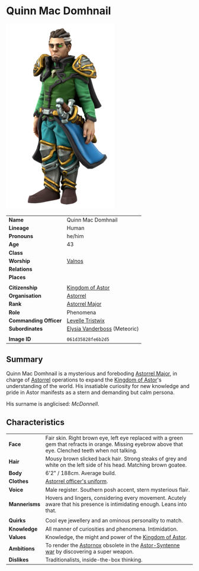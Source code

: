 # Quinn Mac Domhnail

<img src="https://raw.githubusercontent.com/jesskelsall/astarus-images/main/characters/portraits/061d35828fe6b2d5.png" height="500" />

|||
| --- | --- |
| **Name** | Quinn Mac Domhnail | character.3
| **Lineage** | Human |
| **Pronouns** | he/him |
| **Age** | 43 |
| **Class** | |
| **Worship** | [Valnos](../gods/deities/valnos.md) |
| **Relations** | |
| **Places** | |
|||
| **Citizenship** | [Kingdom of Astor](../civilisations/kingdom-of-astor/kingdom-of-astor.md) |
| **Organisation** | [Astorrel](../organisations/government/astorrel/astorrel.md) |
| **Rank** | [Astorrel Major](../organisations/government/astorrel/ranks/astorrel-major.md) |
| **Role** | Phenomena |
| **Commanding Officer** | [Levelle Tristwix](levelle-tristwix.md) |
| **Subordinates** | [Elysia Vanderboss](elysia-vanderboss.md) (Meteoric) |
|||
| **Image ID** | `061d35828fe6b2d5` |

## Summary

Quinn Mac Domhnail is a mysterious and foreboding [Astorrel Major](../organisations/government/astorrel/ranks/astorrel-major.md), in charge of [Astorrel](../organisations/government/astorrel/astorrel.md) operations to expand the [Kingdom of Astor](../civilisations/kingdom-of-astor/kingdom-of-astor.md)'s understanding of the world. His insatiable curiosity for new knowledge and pride in Astor manifests as a stern and demanding but calm persona.

His surname is anglicised: *McDonnell*.

## Characteristics

| | |
| --- | --- |
| **Face** | Fair skin. Right brown eye, left eye replaced with a green gem that refracts in orange. Missing eyebrow above that eye. Clenched teeth when not talking. | characteristics.2
| **Hair** | Mousy brown slicked back hair. Strong steaks of grey and white on the left side of his head. Matching brown goatee. |
| **Body** | 6'2" / 188cm. Average build. |
| **Clothes** | [Astorrel officer's uniform](../organisations/government/astorrel/uniforms/astorrel-officers-uniform.md). |
| **Voice** | Male register. Southern posh accent, stern mysterious flair. |
| **Mannerisms** | Hovers and lingers, considering every movement. Acutely aware that his presence is intimidating enough. Leans into that. |
| | |
| **Quirks** | Cool eye jewellery and an ominous personality to match. |
| **Knowledge** | All manner of curiosities and phenomena. Intimidation. |
| **Values** | Knowledge, the might and power of the [Kingdom of Astor](../civilisations/kingdom-of-astor/kingdom-of-astor.md). |
| **Ambitions** | To render the [Astornox](../organisations/government/astornox/astornox.md) obsolete in the [Astor-Syntenne war](../history/events/astor-syntenne-war.md) by discovering a super weapon. |
| **Dislikes** | Traditionalists, inside-the-box thinking. |
